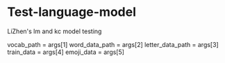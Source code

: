 # Test-language-model
LiZhen's lm and kc model testing

vocab_path = args[1]
word_data_path = args[2]
letter_data_path = args[3]
train_data = args[4]
emoji_data = args[5]
